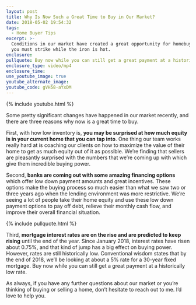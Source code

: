 ```yaml
---
layout: post
title: Why Is Now Such a Great Time to Buy in Our Market?
date: 2018-05-02 19:54:32
tags:
  - Home Buyer Tips
excerpt: >-
  Conditions in our market have created a great opportunity for homebuyers, but
  you must strike while the iron is hot.
enclosure:
pullquote: Buy now while you can still get a great payment at a historically low rate.
enclosure_type: video/mp4
enclosure_time:
use_youtube_image: true
youtube_alternate_image:
youtube_code: gVH58-aYxDM
---
```


{% include youtube.html %}

Some pretty significant changes have happened in our market recently, and there are three reasons why now is a great time to buy.

First, with how low inventory is, **you may be surprised at how much equity is in your current home that you can tap into**. One thing our team works really hard at is coaching our clients on how to maximize the value of their home to get as much equity out of it as possible. We’re finding that sellers are pleasantly surprised with the numbers that we’re coming up with which give them incredible buying power.

Second, **banks are coming out with some amazing financing options** which offer low down payment amounts and great incentives. These options make the buying process so much easier than what we saw two or three years ago when the lending environment was more restrictive. We’re seeing a lot of people take their home equity and use these low down payment options to pay off debt, relieve their monthly cash flow, and improve their overall financial situation.

{% include pullquote.html %}

Third, **mortgage interest rates are on the rise and are predicted to keep rising** until the end of the year. Since January 2018, interest rates have risen about 0.75%, and that kind of jump has a big effect on buying power. However, rates are still historically low. Conventional wisdom states that by the end of 2018, we’ll be looking at about a 5% rate for a 30-year fixed mortgage. Buy now while you can still get a great payment at a historically low rate.

As always, if you have any further questions about our market or you’re thinking of buying or selling a home, don’t hesitate to reach out to me. I’d love to help you.

&nbsp;